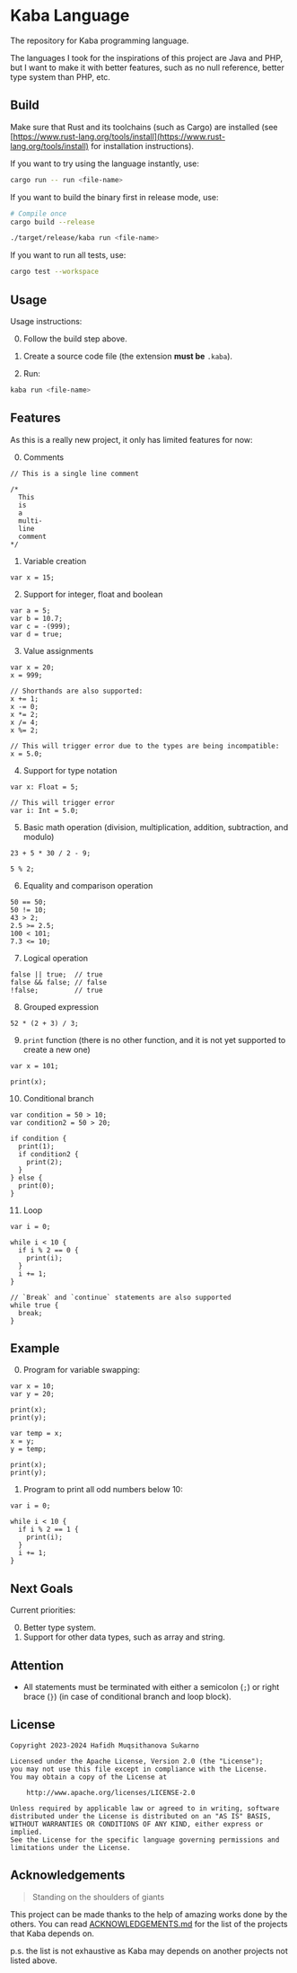 # Kaba Language

The repository for Kaba programming language.

The languages I took for the inspirations of this project are Java and PHP, but I want to make it with better features, such as no null reference, better type system than PHP, etc.

## Build

Make sure that Rust and its toolchains (such as Cargo) are installed (see [https://www.rust-lang.org/tools/install](https://www.rust-lang.org/tools/install) for installation instructions).

If you want to try using the language instantly, use:
```bash
cargo run -- run <file-name>
```

If you want to build the binary first in release mode, use:
```bash
# Compile once
cargo build --release

./target/release/kaba run <file-name>
```

If you want to run all tests, use:
```bash
cargo test --workspace
```

## Usage

Usage instructions:

0. Follow the build step above.

1. Create a source code file (the extension **must be** `.kaba`).

2. Run:
  ```bash
  kaba run <file-name>
  ```

## Features

As this is a really new project, it only has limited features for now:

0. Comments
  ```text
  // This is a single line comment

  /*
    This
    is
    a
    multi-
    line
    comment
  */
  ```

1. Variable creation
  ```text
  var x = 15;
  ```

2. Support for integer, float and boolean
  ```text
  var a = 5;
  var b = 10.7;
  var c = -(999);
  var d = true;
  ```

3. Value assignments
  ```text
  var x = 20;
  x = 999;

  // Shorthands are also supported:
  x += 1;
  x -= 0;
  x *= 2;
  x /= 4;
  x %= 2;

  // This will trigger error due to the types are being incompatible:
  x = 5.0;
  ```

4. Support for type notation
  ```text
  var x: Float = 5;

  // This will trigger error
  var i: Int = 5.0;
  ```

5. Basic math operation (division, multiplication, addition, subtraction, and modulo)
  ```text
  23 + 5 * 30 / 2 - 9;

  5 % 2;
  ```

6. Equality and comparison operation
  ```text
  50 == 50;
  50 != 10;
  43 > 2;
  2.5 >= 2.5;
  100 < 101;
  7.3 <= 10;
  ```

7. Logical operation
  ```text
  false || true;  // true
  false && false; // false
  !false;         // true
  ```

8. Grouped expression
  ```text
  52 * (2 + 3) / 3;
  ```

9. `print` function (there is no other function, and it is not yet supported to create a new one)
  ```text
  var x = 101;

  print(x);
  ```

10. Conditional branch
  ```text
  var condition = 50 > 10;
  var condition2 = 50 > 20;

  if condition {
    print(1);
    if condition2 {
      print(2);
    }
  } else {
    print(0);
  }
  ```

11. Loop
  ```
  var i = 0;

  while i < 10 {
    if i % 2 == 0 {
      print(i);
    }
    i += 1;
  }

  // `Break` and `continue` statements are also supported
  while true {
    break;
  }
  ```

## Example

0. Program for variable swapping:
  ```text
  var x = 10;
  var y = 20;

  print(x);
  print(y);

  var temp = x;
  x = y;
  y = temp;

  print(x);
  print(y);
  ```

1. Program to print all odd numbers below 10:
  ```text
  var i = 0;

  while i < 10 {
    if i % 2 == 1 {
      print(i);
    }
    i += 1;
  }
  ```

## Next Goals

Current priorities:

0. Better type system.
1. Support for other data types, such as array and string.

## Attention

* All statements must be terminated with either a semicolon (`;`) or right brace (`}`) (in case of conditional branch and loop block).

## License

```text
Copyright 2023-2024 Hafidh Muqsithanova Sukarno

Licensed under the Apache License, Version 2.0 (the "License");
you may not use this file except in compliance with the License.
You may obtain a copy of the License at

    http://www.apache.org/licenses/LICENSE-2.0

Unless required by applicable law or agreed to in writing, software
distributed under the License is distributed on an "AS IS" BASIS,
WITHOUT WARRANTIES OR CONDITIONS OF ANY KIND, either express or implied.
See the License for the specific language governing permissions and
limitations under the License.
```

## Acknowledgements

> Standing on the shoulders of giants

This project can be made thanks to the help of amazing works done by the others. You can read [ACKNOWLEDGEMENTS.md](ACKNOWLEDGEMENTS.md) for the list of the projects that Kaba depends on.

p.s. the list is not exhaustive as Kaba may depends on another projects not listed above.
